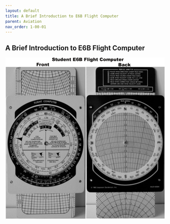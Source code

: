```yaml
---
layout: default
title: A Brief Introduction to E6B Flight Computer
parent: Aviation
nav_order: 1-00-01
---
```


## A Brief Introduction to E6B Flight Computer

![E6B](assets/images/StudentE6BFlightComputer.jpg)